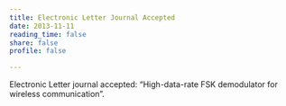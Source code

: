 ```yaml
---
title: Electronic Letter Journal Accepted
date: 2013-11-11
reading_time: false
share: false
profile: false

---
```


Electronic Letter journal accepted: “High-data-rate FSK demodulator for wireless communication”.

<!--more-->
